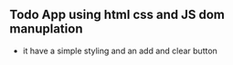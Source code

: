 ## Todo App using html css and JS dom manuplation 
- it have a simple styling and an add and clear button
